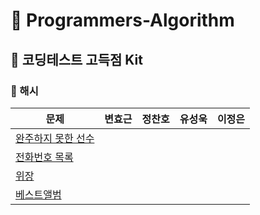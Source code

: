 # :tada: Programmers-Algorithm

## :pushpin: 코딩테스트 고득점 Kit

### :bookmark: 해시
| 문제 | 변효근 | 정찬호 | 유성욱 | 이정은 | 
| ------------- |:-------------:|:-------------:|:-------------:|:-------------:|
| [완주하지 못한 선수](https://programmers.co.kr/learn/courses/30/lessons/42576) || 
| [전화번호 목록](https://programmers.co.kr/learn/courses/30/lessons/42577) || 
| [위장](https://programmers.co.kr/learn/courses/30/lessons/42578) | | 
| [베스트앨범](https://programmers.co.kr/learn/courses/30/lessons/42579) | | 
